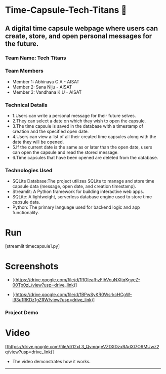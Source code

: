# Time-Capsule-Tech-Titans 🎯


## A digital time capsule webpage where users can create, store, and open personal messages for the future.
### Team Name: Tech Titans


### Team Members
- Member 1: Abhinaya C A - AISAT
- Member 2: Sana Niju - AISAT
- Member 3: Vandhana K U - AISAT

### Technical Details
- 1.Users can write a personal message for their future selves.
- 2.They can select a date on which they wish to open the capsule.
- 3.The time capsule is saved in the database with a timestamp of creation and the specified open date.
- 4.Users can view a list of all their created time capsules along with the date they will be opened.
- 5.If the current date is the same as or later than the open date, users can open the capsule and read the stored message.
- 6.Time capsules that have been opened are deleted from the database.

### Technologies Used
- SQLite Database:The project utilizes SQLite to manage and store time capsule data (message, open date, and creation timestamp).
- Streamlit: A Python framework for building interactive web apps.
- SQLite: A lightweight, serverless database engine used to store time capsule data.
- Python: The primary language used for backend logic and app functionality.

# Run
[streamlit timecapsule1.py]

# Screenshots
- [(https://drive.google.com/file/d/1ROIeafhzFlhVouNXItqKgyeZ-00Tp0zL/view?usp=drive_link)]

- [(https://drive.google.com/file/d/1BPwSyKR0WsrkcHCgW-l93u1RKDz1gZRW/view?usp=drive_link)]

### Project Demo
# Video
[(https://drive.google.com/file/d/12xL3_QvmqgeVZDXDzxRAdXI7O9MUwz2q/view?usp=drive_link)]
- The video demonstrates how it works.

---


